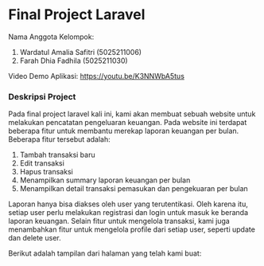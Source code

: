 # Final Project Laravel
Nama Anggota Kelompok:
1. Wardatul Amalia Safitri (5025211006)
2. Farah Dhia Fadhila (5025211030)

Video Demo Aplikasi: https://youtu.be/K3NNWbA5tus

### Deskripsi Project
Pada final project laravel kali ini, kami akan membuat sebuah website untuk melakukan pencatatan pengeluaran keuangan. Pada website ini terdapat beberapa fitur untuk membantu merekap laporan keuangan per bulan. Beberapa fitur tersebut adalah:
1. Tambah transaksi baru
2. Edit transaksi
3. Hapus transaksi
4. Menampilkan summary laporan keuangan per bulan
5. Menampilkan detail transaksi pemasukan dan pengekuaran per bulan

Laporan hanya bisa diakses oleh user yang terutentikasi. Oleh karena itu, setiap user perlu melakukan registrasi dan login untuk masuk ke beranda laporan keuangan. Selain fitur untuk mengelola transaksi, kami juga menambahkan fitur untuk mengelola profile dari setiap user, seperti update dan delete user.

Berikut adalah tampilan dari halaman yang telah kami buat:
